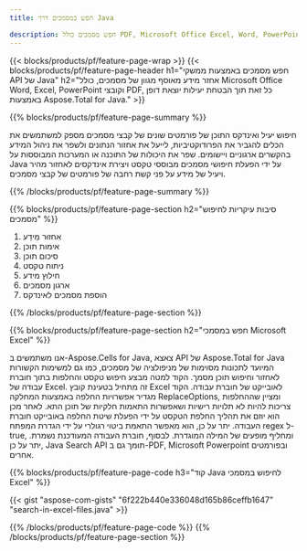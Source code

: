 ```yaml
---
title: חפש במסמכים דרך Java  

description: חפש מסמכים כולל PDF, Microsoft Office Excel, Word, PowerPoint ועוד באמצעות היישום מבוסס Java שלך.
---
```


{{< blocks/products/pf/feature-page-wrap >}}
{{< blocks/products/pf/feature-page-header h1="חפש מסמכים באמצעות ממשקי API של Java" h2="אחזר מידע מאוסף מגוון של מסמכים, כולל Microsoft Office Word, Excel, PowerPoint וקובצי PDF, כל זאת תוך הבטחת יעילות יוצאת דופן באמצעות Aspose.Total for Java." >}}

{{% blocks/products/pf/feature-page-summary %}}

חיפוש יעיל ואינדקס התוכן של פורמטים שונים של קבצי מסמכים מספק למשתמשים את הכלים להגביר את הפרודוקטיביות, לייעל את אחזור הנתונים ולשפר את ניהול המידע בהקשרים ארגוניים ויישומים.  שפר את היכולות של התוכנה או המערכות המבוססות על Java על ידי הפעלת חיפושי מסמכים מבוססי טקסט ויצירת אינדקסים לאחזור מהיר ויעיל של מידע על פני קשת רחבה של פורמטים של קבצי מסמכים.

{{% /blocks/products/pf/feature-page-summary  %}}

{{% blocks/products/pf/feature-page-section  h2="סיבות עיקריות לחיפוש מסמכים" %}}

1. אִחזוּר מֵידַע
1. אימות תוכן  
1. סיכום תוכן  
1. ניתוח טקסט
1. חילוץ מידע  
1. ארגון מסמכים
1. הוספת מסמכים לאינדקס  



{{% /blocks/products/pf/feature-page-section %}}

{{% blocks/products/pf/feature-page-section  h2="חפש במסמכי Microsoft Excel" %}}

אנו משתמשים ב-Aspose.Cells for Java, צאצא API של Aspose.Total for Java המיועד לתכונות מסוימות של מניפולציה של מסמכים, כמו גם למשימות הקשורות לאחזור וחיפוש תוכן מסמך.  הקוד למטה מבצע חיפוש טקסט והחלפות בתוך חוברת עבודה של Excel.  זה מתחיל בטעינת קובץ Excel לאובייקט של חוברת עבודה.  הקוד מגדיר אפשרויות החלפה באמצעות המחלקה ReplaceOptions, ומציין שההחלפות צריכות להיות לא תלויות רישיות ושאפשרות התאמות חלקיות של תוכן התא.  לאחר מכן הוא יוזם את תהליך החלפת הטקסט על ידי הפעלת שיטת החלפה באובייקט חוברת העבודה.  יתר על כן, הוא מאפשר התאמת ביטוי רגולרי על ידי הגדרת המפתח regex ל-true, ומחליף מופעים של המילה המוגדרת.  לבסוף, חוברת העבודה המעודכנת נשמרת. יתר על כן, Java Search API תומך גם ב-PDF, Microsoft Powerpoint ובפורמטים אחרים.

{{% blocks/products/pf/feature-page-code h3="קוד Java לחיפוש במסמכי Excel" %}}

{{< gist "aspose-com-gists" "6f222b440e336048d165b86ceffb1647" "search-in-excel-files.java" >}}

{{% /blocks/products/pf/feature-page-code  %}}
{{% /blocks/products/pf/feature-page-section %}}
